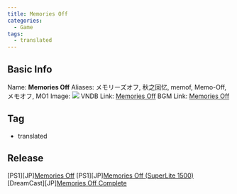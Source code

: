 ```yaml
---
title: Memories Off
categories:
  - Game
tags:
  - translated
---
```

## Basic Info

Name: **Memories Off**
Aliases: メモリーズオフ, 秋之回忆, memof, Memo-Off, メモオフ, MO1
Image: ![](https://s2.vndb.org/cv/63/43463.jpg)
VNDB Link: [Memories Off](https://vndb.org/v1152)
BGM Link: [Memories Off](https://bangumi.tv/subject/1732)

## Tag

 - translated

## Release

\[PS1\]\[JP\][Memories Off](../../r/r2196/)
\[PS1\]\[JP\][Memories Off (SuperLite 1500)](../../r/r49674)
\[DreamCast\]\[JP\][Memories Off Complete](../../r/r2198/)